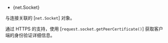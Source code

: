 <!-- YAML
added: v0.3.0
-->

* {net.Socket}


与连接关联的 [`net.Socket`] 对象。

通过 HTTPS 的支持，使用 [`request.socket.getPeerCertificate()`] 获取客户端的身份验证详细信息。

